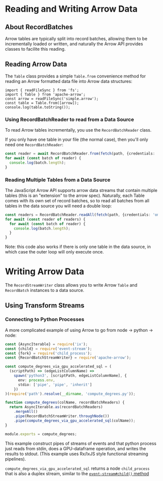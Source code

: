 # Reading and Writing Arrow Data

## About RecordBatches

Arrow tables are typically split into record batches, allowing them to be incrementally loaded or written, and naturally the Arrow API provides classes to facilite this reading.

## Reading Arrow Data

The `Table` class provides a simple `Table.from` convenience method for reading an Arrow formatted data file into Arrow data structures:

```
import { readFileSync } from 'fs';
import { Table } from 'apache-arrow';
const arrow = readFileSync('simple.arrow');
const table = Table.from([arrow]);
console.log(table.toString());
```

### Using RecordBatchReader to read from a Data Source

To read Arrow tables incrementally, you use the `RecordBatchReader` class.

If you only have one table in your file (the normal case), then you'll only need one `RecordBatchReader`:

```typescript
const reader = await RecordBatchReader.from(fetch(path, {credentials: 'omit'}));
for await (const batch of reader) {
  console.log(batch.length);
}
```

### Reading Multiple Tables from a Data Source

The JavaScript Arrow API supports arrow data streams that contain multiple tables (this is an "extension" to the arrow spec). Naturally, each Table comes with its own set of record batches, so to read all batches from all tables in the data source you will need a double loop:

```typescript
const readers = RecordBatchReader.readAll(fetch(path, {credentials: 'omit'}));
for await (const reader of readers) {
  for await (const batch of reader) {
    console.log(batch.length);
  }
}
```

Note: this code also works if there is only one table in the data source, in which case the outer loop will only execute once.

# Writing Arrow Data

The `RecordStreamWriter` class allows you to write Arrow `Table` and `RecordBatch` instances to a data source.

## Using Transform Streams

### Connecting to Python Processes

A more complicated example of using Arrow to go from node -> python -> node:

```typescript
const {AsyncIterable} = require('ix');
const {child} = require('event-stream');
const {fork} = require('child_process');
const {RecordBatchStreamWriter} = require('apache-arrow');

const compute_degrees_via_gpu_accelerated_sql = (
  (scriptPath) => (edgeListColumnName) =>
    spawn('python3', [scriptPath, edgeListColumnName], {
      env: process.env,
      stdio: ['pipe', 'pipe', 'inherit']
    })
)(require('path').resolve(__dirname, 'compute_degrees.py'));

function compute_degrees(colName, recordBatchReaders) {
  return AsyncIterable.as(recordBatchReaders)
    .mergeAll()
    .pipe(RecordBatchStreamWriter.throughNode())
    .pipe(compute_degrees_via_gpu_accelerated_sql(colName));
}

module.exports = compute_degrees;
```

This example construct pipes of streams of events and that python process just reads from stdin, does a GPU-dataframe operation, and writes the results to stdout. (This example uses Rx/IxJS style functional streaming pipelines).

`compute_degrees_via_gpu_accelerated_sql` returns a node `child_process` that is also a duplex stream, similar to the [`event-stream#child()` method](https://www.npmjs.com/package/event-stream#child-child_process)
